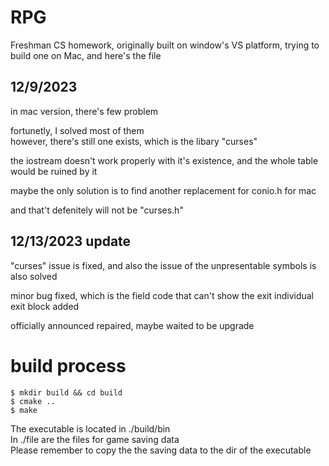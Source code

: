 # RPG
Freshman CS homework, originally built on window's VS platform, trying to build one on Mac, and here's the file
## 12/9/2023
in mac version, there's few problem

fortunetly, I solved most of them  
however, there's still one exists, which is the libary "curses"

the iostream doesn't work properly with it's existence, and the whole table would be ruined by it 

maybe the only solution is to find another replacement for conio.h for mac 

and that't defenitely will not be "curses.h"

## 12/13/2023 update
"curses" issue is fixed, and also the issue of the unpresentable symbols is also solved

minor bug fixed, which is the field code that can't show the exit 
individual exit block added

officially announced repaired, maybe waited to be upgrade

# build process
```shell
$ mkdir build && cd build
$ cmake ..
$ make
```

The executable is located in ./build/bin  
In ./file are the files for game saving data   
Please remember to copy the the saving data to the dir of the executable